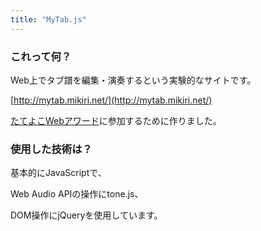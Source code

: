 ```yaml
---
title: "MyTab.js"
---
```


### これって何？

Web上でタブ譜を編集・演奏するという実験的なサイトです。

[http://mytab.mikiri.net/](http://mytab.mikiri.net/)

[たてよこWebアワード](http://tategaki.github.io/awards/)に参加するために作りました。

### 使用した技術は？

基本的にJavaScriptで、

Web Audio APIの操作にtone.js、

DOM操作にjQueryを使用しています。
